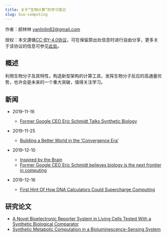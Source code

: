 ```yaml
---
title: 关于“生物计算”的学习笔记
slug: bio-computing
---
```


作者：颜林林 <yanlinlin82@gmail.com>

授权：本文遵循[CC-BY-4.0协议](LICENSE)，可在保留原出处信息时进行自由分享，更多关于该协议的信息可参见[此处](https://creativecommons.org/licenses/by/4.0/deed.zh)。

## 概述

利用生物分子及其特性，构造新型架构的计算工具，发挥生物分子反应的高通量优势，也许会是未来的一个重大突破，值得关注学习。

## 新闻

* 2019-11-16
    * [Former Google CEO Eric Schmidt Talks Synthetic Biology](https://synbiobeta.com/former-google-ceo-eric-schmidt-talks-synthetic-biology/)

* 2019-11-25
    * [Building a Better World in the ‘Convergence Era’](https://news.samsung.com/us/building-better-world-convergence-era/)

* 2019-12-10
    * [Inspired by the Brain](https://www.newswise.com/articles/inspired-by-the-brain)
    * [Former Google CEO Eric Schmidt believes biology is the next frontier in computing](https://www.cnbc.com/2019/10/02/eric-schmidt-says-hes-eyeing-biology-for-the-next-computing-frontier.html)

* 2019-12-16
    * [First Hint Of How DNA Calculators Could Supercharge Computing](https://insiderfinancial.net/first-hint-of-how-dna-calculators-could-supercharge-computing.html)

## 研究论文

* [A Novel Bioelectronic Reporter System in Living Cells Tested With a Synthetic Biological Comparator](https://doi.org/10.1038/s41598-019-43771-w)
* [Synthetic Metabolic Computation in a Bioluminescence-Sensing System](https://doi.org/10.1093/nar/gkz807)
